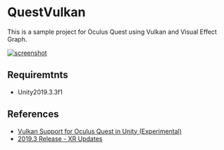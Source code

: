 # QuestVulkan

This is a sample project for Oculus Quest using Vulkan and Visual Effect Graph.

[![screenshot](http://img.youtube.com/vi/-TtlK6eY22I/0.jpg)](http://www.youtube.com/watch?v=-TtlK6eY22I)

## Requiremtnts

- Unity2019.3.3f1

## References

- [Vulkan Support for Oculus Quest in Unity (Experimental)](https://developer.oculus.com/blog/vulkan-support-for-oculus-quest-in-unity-experimental/)
- [2019.3 Release - XR Updates](https://forum.unity.com/threads/2019-3-release-xr-updates.821637/)

